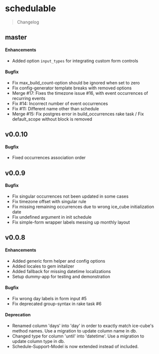 schedulable
===========

> Changelog

master
------

#### Enhancements
* Added option `input_types` for integrating custom form controls

#### Bugfix

* Fix max_build_count-option should be ignored when set to zero
* Fix config-generator template breaks with removed options
* Merge #17: Fixes the timezone issue #16, with event occurrences of recurring events
* Fix #14: Incorrect number of event occurrences
* Fix #11: Different name other than schedule
* Merge #15: Fix postgres error in build_occurrences rake task / Fix default_scope without block is removed

v0.0.10
-------

#### Bugfix

* Fixed occurrences association order

v0.0.9
------

#### Bugfix

* Fix singular occurrences not been updated in some cases
* Fix timezone offset with singular rule
* Fix missing remaining occurrences due to wrong ice_cube initialization date
* Fix undefined argument in init schedule
* Fix simple-form wrapper labels messing up monthly layout

v0.0.8
------

#### Enhancements

* Added generic form helper and config options
* Added locales to gem initalizer
* Added fallback for missing datetime localizations
* Setup dummy-app for testing and demonstration

#### Bugfix

* Fix wrong day labels in form input #5
* Fix deprecated group-syntax in rake task #6

#### Deprecation

* Renamed column 'days' into 'day' in order to exactly match ice-cube's method names. Use a migration to update column name in db.
* Changed type for column 'until' into 'datetime'. Use a migration to update column type in db.
* Schedule-Support-Model is now extended instead of included.
